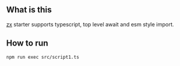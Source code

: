 ## What is this

[zx](google/zx) starter supports typescript, top level await and esm style import.

## How to run

```bash
npm run exec src/script1.ts
```
